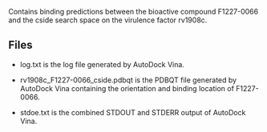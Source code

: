 Contains binding predictions between the bioactive compound F1227-0066 and the cside search space on the virulence factor rv1908c.

## Files

- log.txt is the log file generated by AutoDock Vina.

- rv1908c_F1227-0066_cside.pdbqt is the PDBQT file generated by AutoDock Vina containing the orientation and binding location of F1227-0066.

- stdoe.txt is the combined STDOUT and STDERR output of AutoDock Vina.

